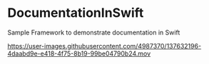 # DocumentationInSwift
Sample Framework to demonstrate documentation in Swift


https://user-images.githubusercontent.com/4987370/137632196-4daabd9e-e418-4f75-8b19-99be04790b24.mov

